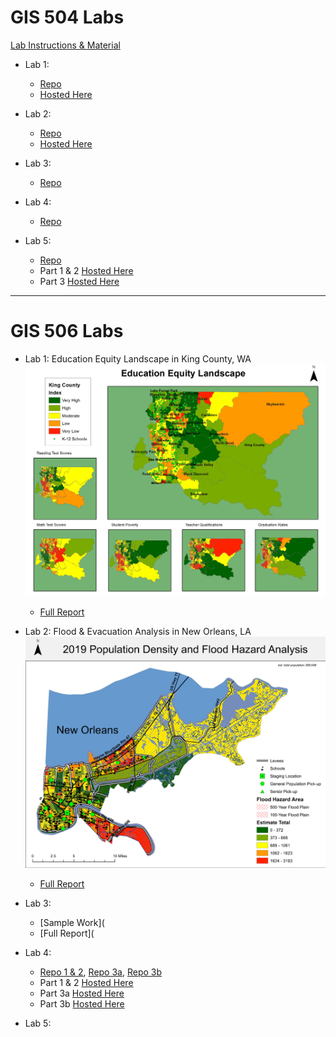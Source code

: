# GIS 504 Labs
 [Lab Instructions & Material](https://github.com/UWTMGIS/TGIS_504-Wi20)

- Lab 1:
  - [Repo](/lab-1)
  - [Hosted Here](https://geocharts.geospatial.is/lab-1/)
 
- Lab 2: 
  - [Repo](/lab-2)
  - [Hosted Here](https://geocharts.geospatial.is/lab-2/)

- Lab 3:
  - [Repo](/lab-3)
  
- Lab 4:
  - [Repo](/lab-4)

- Lab 5:
  - [Repo](/lab-5)
  - Part 1 & 2 [Hosted Here](https://geocharts.geospatial.is/lab-5/templates/part1&2)
  - Part 3 [Hosted Here](https://geocharts.geospatial.is/lab-5/templates/part3/lab-5)

***
# GIS 506 Labs

- Lab 1: Education Equity Landscape in King County, WA
  ![alt text](/TGIS506_lab-4/images/Figure_6.jpg/ "King Co. Edu Equity Landscape")
  - [Full Report](/TGIS506_lab-4/images/TGIS506_Lab1_Report.pdf/ "Lab 1 Report")
  
- Lab 2: Flood & Evacuation Analysis in New Orleans, LA
   ![alt text](/TGIS506_lab-4/images/Figure1.png/ "New Orleans Flood & Evacuation Analysis")
  - [Full Report](/TGIS506_lab-4/images/TGIS506_Lab1_Report.pdf/)
  
- Lab 3:
  - [Sample Work](
  - [Full Report](

- Lab 4:
    - [Repo 1 & 2](/TGIS506_lab-4/templates/part1&2/), [Repo 3a](/TGIS506_lab-4/templates/part3a/), [Repo 3b](/TGIS506_lab-4/templates/part3b/)
    - Part 1 & 2 [Hosted Here](https://geocharts.geospatial.is/TGIS506_lab-4/templates/part1&2/)
    - Part 3a [Hosted Here](https://geocharts.geospatial.is/TGIS506_lab-4/templates/part3a/)
    - Part 3b [Hosted Here](https://geocharts.geospatial.is/TGIS506_lab-4/templates/part3b/)

- Lab 5:
